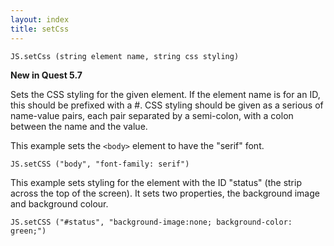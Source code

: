 ```yaml
---
layout: index
title: setCss
---
```


    JS.setCss (string element name, string css styling)

**New in Quest 5.7**

Sets the CSS styling for the given element. If the element name is for an ID, this should be prefixed with a #. CSS styling should be given as a serious of name-value pairs, each pair separated by a semi-colon, with a colon between the name and the value.

This example sets the `<body>` element to have the "serif" font.

```
JS.setCSS ("body", "font-family: serif")
```

This example sets styling for the element with the ID "status" (the strip across the top of the screen). It sets two properties, the background image and background colour.

```
JS.setCSS ("#status", "background-image:none; background-color: green;")
```
